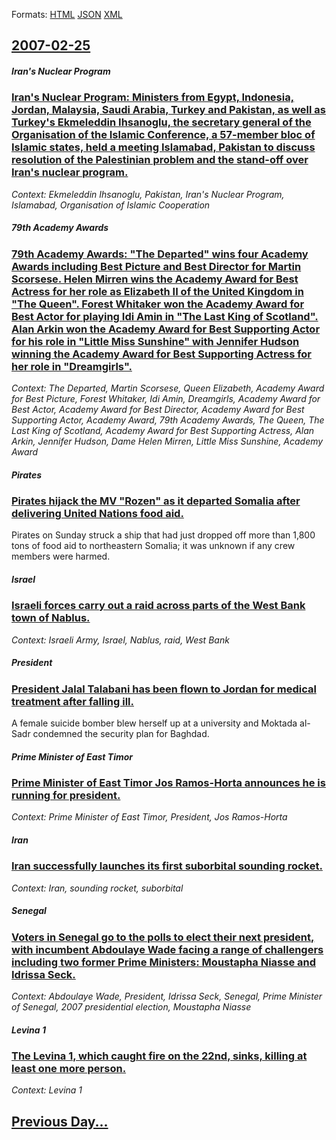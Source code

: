 
Formats: [HTML](2007/02/25/index.html)  [JSON](2007/02/25/index.json)  [XML](2007/02/25/index.xml)  

## [2007-02-25](/news/2007/02/25/index.md)

##### Iran's Nuclear Program
### [ Iran's Nuclear Program: Ministers from Egypt, Indonesia, Jordan, Malaysia, Saudi Arabia, Turkey and Pakistan, as well as Turkey's Ekmeleddin Ihsanoglu, the secretary general of the Organisation of the Islamic Conference, a 57-member bloc of Islamic states, held a meeting Islamabad, Pakistan to discuss resolution of the Palestinian problem and the stand-off over Iran's nuclear program. ](/news/2007/02/25/iran-s-nuclear-program-ministers-from-egypt-indonesia-jordan-malaysia-saudi-arabia-turkey-and-pakistan-as-well-as-turkey-s-ekmeleddi.md)
_Context: Ekmeleddin Ihsanoglu, Pakistan, Iran's Nuclear Program, Islamabad, Organisation of Islamic Cooperation_

##### 79th Academy Awards
### [ 79th Academy Awards: "The Departed" wins four Academy Awards including Best Picture and Best Director for Martin Scorsese. Helen Mirren wins the Academy Award for Best Actress for her role as Elizabeth II of the United Kingdom in "The Queen". Forest Whitaker won the Academy Award for Best Actor for playing Idi Amin in "The Last King of Scotland". Alan Arkin won the Academy Award for Best Supporting Actor for his role in "Little Miss Sunshine" with Jennifer Hudson winning the Academy Award for Best Supporting Actress for her role in "Dreamgirls". ](/news/2007/02/25/79th-academy-awards-the-departed-wins-four-academy-awards-including-best-picture-and-best-director-for-martin-scorsese-helen-mirren-win.md)
_Context: The Departed, Martin Scorsese, Queen Elizabeth, Academy Award for Best Picture, Forest Whitaker, Idi Amin, Dreamgirls, Academy Award for Best Actor, Academy Award for Best Director, Academy Award for Best Supporting Actor, Academy Award, 79th Academy Awards, The Queen, The Last King of Scotland, Academy Award for Best Supporting Actress, Alan Arkin, Jennifer Hudson, Dame Helen Mirren, Little Miss Sunshine, Academy Award_

##### Pirates
### [ Pirates hijack the MV "Rozen" as it departed Somalia after delivering United Nations food aid. ](/news/2007/02/25/pirates-hijack-the-mv-rozen-as-it-departed-somalia-after-delivering-united-nations-food-aid.md)
Pirates on Sunday struck a ship that had just dropped off more than 1,800 tons of food aid to northeastern Somalia; it was unknown if any crew members were harmed.

##### Israel
### [ Israeli forces carry out a raid across parts of the West Bank town of Nablus. ](/news/2007/02/25/israeli-forces-carry-out-a-raid-across-parts-of-the-west-bank-town-of-nablus.md)
_Context: Israeli Army, Israel, Nablus, raid, West Bank_

##### President
### [ President Jalal Talabani has been flown to Jordan for medical treatment after falling ill. ](/news/2007/02/25/president-jalal-talabani-has-been-flown-to-jordan-for-medical-treatment-after-falling-ill.md)
A female suicide bomber blew herself up at a university and Moktada al-Sadr condemned the security plan for Baghdad.

##### Prime Minister of East Timor
### [ Prime Minister of East Timor Jos Ramos-Horta announces he is running for president. ](/news/2007/02/25/prime-minister-of-east-timor-jose-ramos-horta-announces-he-is-running-for-president.md)
_Context: Prime Minister of East Timor, President, Jos Ramos-Horta_

##### Iran
### [ Iran successfully launches its first suborbital sounding rocket. ](/news/2007/02/25/iran-successfully-launches-its-first-suborbital-sounding-rocket.md)
_Context: Iran, sounding rocket, suborbital_

##### Senegal
### [ Voters in Senegal go to the polls to elect their next president, with incumbent Abdoulaye Wade facing a range of challengers including two former Prime Ministers: Moustapha Niasse and Idrissa Seck. ](/news/2007/02/25/voters-in-senegal-go-to-the-polls-to-elect-their-next-president-with-incumbent-abdoulaye-wade-facing-a-range-of-challengers-including-two.md)
_Context: Abdoulaye Wade, President, Idrissa Seck, Senegal, Prime Minister of Senegal, 2007 presidential election, Moustapha Niasse_

##### Levina 1
### [ The Levina 1, which caught fire on the 22nd, sinks, killing at least one more person. ](/news/2007/02/25/the-levina-1-which-caught-fire-on-the-22nd-sinks-killing-at-least-one-more-person.md)
_Context: Levina 1_

## [Previous Day...](/news/2007/02/24/index.md)

